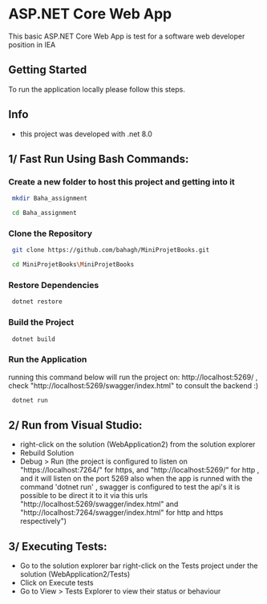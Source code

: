 # ASP.NET Core Web App

This basic ASP.NET Core Web App is test for a software web developer position in IEA

## Getting Started

To run the application locally please follow this steps.

## Info

- this project was developed with .net 8.0
## 1/ Fast Run Using Bash Commands:
### Create a new folder to host this project and getting into it 
```bash
 mkdir Baha_assignment
```
```bash
 cd Baha_assignment
```
### Clone the Repository
```bash
 git clone https://github.com/bahagh/MiniProjetBooks.git
```
```bash
 cd MiniProjetBooks\MiniProjetBooks
```
### Restore Dependencies
```bash
 dotnet restore
```
### Build the Project
```bash
 dotnet build
```
### Run the Application
running this command below will run the project on: http://localhost:5269/ , check "http://localhost:5269/swagger/index.html" to consult the backend :)
```bash
 dotnet run
```
## 2/ Run from Visual Studio:
- right-click on the solution (WebApplication2) from the solution explorer 
- Rebuild Solution
- Debug > Run (the project is configured to listen on "https://localhost:7264/" for https, and "http://localhost:5269/" for http  , and it will listen on the port 5269 also when the app is runned with the command 'dotnet run' , swagger is configured to test the api's it is possible to be direct it to it via this urls "http://localhost:5269/swagger/index.html" and "http://localhost:7264/swagger/index.html" for http and https respectively")
## 3/ Executing Tests:
- Go to the solution explorer bar right-click on the Tests project under the solution (WebApplication2/Tests)
- Click on Execute tests
- Go to View > Tests Explorer to view their status or behaviour 
